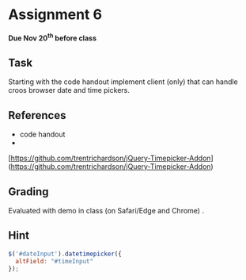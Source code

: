 # Assignment 6
**Due Nov 20<sup>th</sup> before class**

## Task 
Starting with the code handout 
implement client (only)  that can handle croos browser date and
time pickers.


## References
- code handout
-
[https://github.com/trentrichardson/jQuery-Timepicker-Addon] (https://github.com/trentrichardson/jQuery-Timepicker-Addon)

## Grading
Evaluated with demo in class (on Safari/Edge and Chrome) .


## Hint

```js
$('#dateInput').datetimepicker({
  altField: "#timeInput"
});
```

